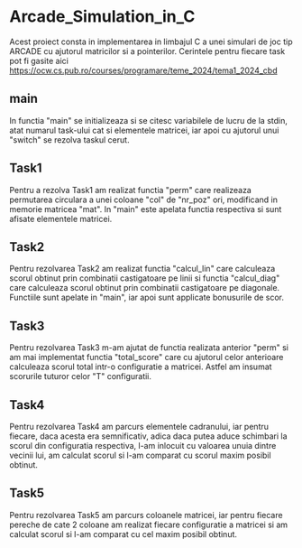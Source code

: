 # Arcade_Simulation_in_C

Acest proiect consta in implementarea in limbajul C a unei simulari de joc tip ARCADE cu ajutorul matricilor si a pointerilor.
Cerintele pentru fiecare task pot fi gasite aici https://ocw.cs.pub.ro/courses/programare/teme_2024/tema1_2024_cbd

## main

In functia "main" se initializeaza si se citesc variabilele de lucru de la stdin, atat numarul task-ului cat si elementele matricei, iar apoi cu ajutorul unui "switch" se rezolva taskul cerut.

## Task1

Pentru a rezolva Task1 am realizat functia "perm" care realizeaza permutarea circulara a unei coloane "col" de "nr_poz" ori, modificand in memorie matricea "mat". In "main" este apelata functia respectiva si sunt afisate elementele matricei.

## Task2

Pentru rezolvarea Task2 am realizat functia "calcul_lin" care calculeaza scorul obtinut prin combinatii castigatoare pe linii si functia "calcul_diag" care calculeaza scorul obtinut prin combinatii castigatoare pe diagonale. Functiile sunt apelate in "main", iar apoi sunt applicate bonusurile de scor.

## Task3

Pentru rezolvarea Task3 m-am ajutat de functia realizata anterior "perm" si am mai implementat functia "total_score" care cu ajutorul celor anterioare calculeaza scorul total intr-o configuratie a matricei. Astfel am insumat scorurile tuturor celor "T" configuratii.

## Task4 

Pentru rezolvarea Task4 am parcurs elementele cadranului, iar pentru fiecare, daca acesta era semnificativ, adica daca putea aduce schimbari la scorul din configuratia respectiva, l-am inlocuit cu valoarea unuia dintre vecinii lui, am calculat scorul si l-am comparat cu scorul maxim posibil obtinut.

## Task5

Pentru rezolvarea Task5 am parcurs coloanele matricei, iar pentru fiecare pereche de cate 2 coloane am realizat fiecare configuratie a matricei si am calculat scorul si l-am comparat cu cel maxim posibil obtinut.


